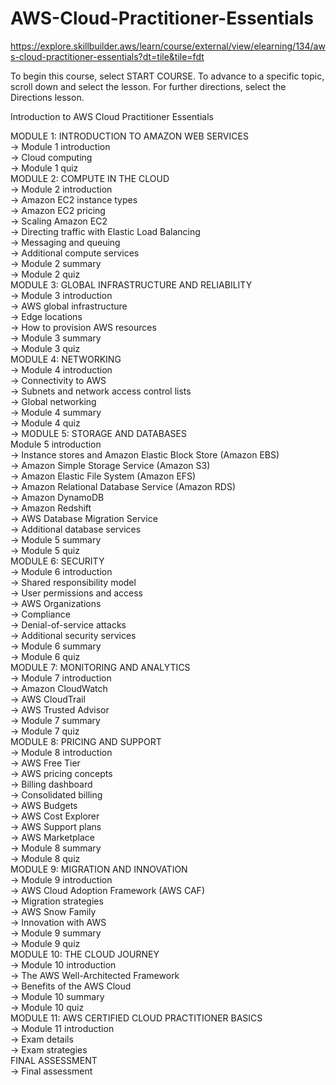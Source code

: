 # AWS-Cloud-Practitioner-Essentials

https://explore.skillbuilder.aws/learn/course/external/view/elearning/134/aws-cloud-practitioner-essentials?dt=tile&tile=fdt

To begin this course, select START COURSE. To advance to a specific topic, scroll down and select the lesson. For further directions, select the Directions lesson.

Introduction to AWS Cloud Practitioner Essentials

MODULE 1: INTRODUCTION TO AMAZON WEB SERVICES<br>
-> Module 1 introduction<br>
-> Cloud computing<br>
-> Module 1 quiz<br>
MODULE 2: COMPUTE IN THE CLOUD<br>
-> Module 2 introduction<br>
-> Amazon EC2 instance types<br>
-> Amazon EC2 pricing<br>
-> Scaling Amazon EC2<br>
-> Directing traffic with Elastic Load Balancing<br>
-> Messaging and queuing<br>
-> Additional compute services<br>
-> Module 2 summary<br>
-> Module 2 quiz<br>
MODULE 3: GLOBAL INFRASTRUCTURE AND RELIABILITY<br>
-> Module 3 introduction<br>
-> AWS global infrastructure<br>
-> Edge locations<br>
-> How to provision AWS resources<br>
-> Module 3 summary<br>
-> Module 3 quiz<br>
MODULE 4: NETWORKING<br>
-> Module 4 introduction<br>
-> Connectivity to AWS<br>
-> Subnets and network access control lists<br>
-> Global networking<br>
-> Module 4 summary<br>
-> Module 4 quiz<br>
-> MODULE 5: STORAGE AND DATABASES<br>
Module 5 introduction<br>
-> Instance stores and Amazon Elastic Block Store (Amazon EBS)<br>
-> Amazon Simple Storage Service (Amazon S3)<br>
-> Amazon Elastic File System (Amazon EFS)<br>
-> Amazon Relational Database Service (Amazon RDS)<br>
-> Amazon DynamoDB<br>
-> Amazon Redshift<br>
-> AWS Database Migration Service<br>
-> Additional database services<br>
-> Module 5 summary<br>
-> Module 5 quiz<br>
MODULE 6: SECURITY<br>
-> Module 6 introduction<br>
-> Shared responsibility model<br>
-> User permissions and access<br>
-> AWS Organizations<br>
-> Compliance<br>
-> Denial-of-service attacks<br>
-> Additional security services<br>
-> Module 6 summary<br>
-> Module 6 quiz<br>
MODULE 7: MONITORING AND ANALYTICS<br>
-> Module 7 introduction<br>
-> Amazon CloudWatch<br>
-> AWS CloudTrail<br>
-> AWS Trusted Advisor<br>
-> Module 7 summary<br>
-> Module 7 quiz<br>
MODULE 8: PRICING AND SUPPORT<br>
-> Module 8 introduction<br>
-> AWS Free Tier<br>
-> AWS pricing concepts<br>
-> Billing dashboard<br>
-> Consolidated billing<br>
-> AWS Budgets<br>
-> AWS Cost Explorer<br>
-> AWS Support plans<br>
-> AWS Marketplace<br>
-> Module 8 summary<br>
-> Module 8 quiz<br>
MODULE 9: MIGRATION AND INNOVATION<br>
-> Module 9 introduction<br>
-> AWS Cloud Adoption Framework (AWS CAF)<br>
-> Migration strategies<br>
-> AWS Snow Family<br>
-> Innovation with AWS<br>
-> Module 9 summary<br>
-> Module 9 quiz<br>
MODULE 10: THE CLOUD JOURNEY<br>
-> Module 10 introduction<br>
-> The AWS Well-Architected Framework<br>
-> Benefits of the AWS Cloud<br>
-> Module 10 summary<br>
-> Module 10 quiz<br>
MODULE 11: AWS CERTIFIED CLOUD PRACTITIONER BASICS<br>
-> Module 11 introduction<br>
-> Exam details<br>
-> Exam strategies<br>
FINAL ASSESSMENT<br>
-> Final assessment<br>
